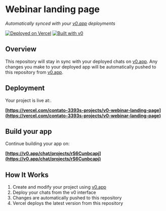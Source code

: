 # Webinar landing page

*Automatically synced with your [v0.app](https://v0.app) deployments*

[![Deployed on Vercel](https://img.shields.io/badge/Deployed%20on-Vercel-black?style=for-the-badge&logo=vercel)](https://vercel.com/contato-3393s-projects/v0-webinar-landing-page)
[![Built with v0](https://img.shields.io/badge/Built%20with-v0.app-black?style=for-the-badge)](https://v0.app/chat/projects/rS6Cunbcapj)

## Overview

This repository will stay in sync with your deployed chats on [v0.app](https://v0.app).
Any changes you make to your deployed app will be automatically pushed to this repository from [v0.app](https://v0.app).

## Deployment

Your project is live at:.

**[https://vercel.com/contato-3393s-projects/v0-webinar-landing-page](https://vercel.com/contato-3393s-projects/v0-webinar-landing-page)**

## Build your app

Continue building your app on:

**[https://v0.app/chat/projects/rS6Cunbcapj](https://v0.app/chat/projects/rS6Cunbcapj)**

## How It Works

1. Create and modify your project using [v0.app](https://v0.app)
2. Deploy your chats from the v0 interface
3. Changes are automatically pushed to this repository
4. Vercel deploys the latest version from this repository
